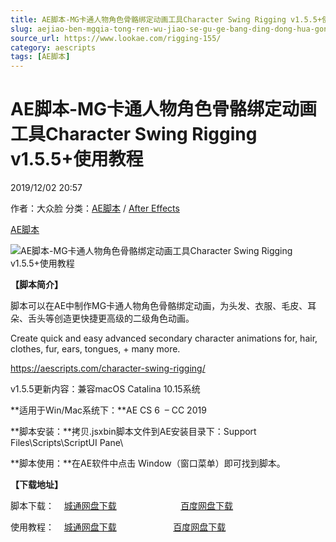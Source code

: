 ```yaml
---
title: AE脚本-MG卡通人物角色骨骼绑定动画工具Character Swing Rigging v1.5.5+使用教程
slug: aejiao-ben-mgqia-tong-ren-wu-jiao-se-gu-ge-bang-ding-dong-hua-gong-ju-character-swing-rigging-v1-5-5-shi-yong-jiao-cheng
source_url: https://www.lookae.com/rigging-155/
category: aescripts
tags: [AE脚本]
---
```

# AE脚本-MG卡通人物角色骨骼绑定动画工具Character Swing Rigging v1.5.5+使用教程

2019/12/02 20:57

作者：大众脸
分类：[AE脚本](https://www.lookae.com/after-effects/aescripts/) / [After Effects](https://www.lookae.com/after-effects/)

[AE脚本](https://www.lookae.com/tag/ae%e8%84%9a%e6%9c%ac/)

![AE脚本-MG卡通人物角色骨骼绑定动画工具Character Swing Rigging v1.5.5+使用教程](https://www.lookae.com/wp-content/uploads/2018/07/Character-Swing-Rigging.jpg "AE脚本-MG卡通人物角色骨骼绑定动画工具Character Swing Rigging v1.5.5+使用教程-LookAE.com")

**【脚本简介】**

脚本可以在AE中制作MG卡通人物角色骨骼绑定动画，为头发、衣服、毛皮、耳朵、舌头等创造更快捷更高级的二级角色动画。

Create quick and easy advanced secondary character animations for, hair, clothes, fur, ears, tongues, + many more.

https://aescripts.com/character-swing-rigging/

v1.5.5更新内容：兼容macOS Catalina 10.15系统

**适用于Win/Mac系统下：**AE CS 6  – CC 2019

**脚本安装：**拷贝.jsxbin脚本文件到AE安装目录下：Support Files\Scripts\ScriptUI Pane\

**脚本使用：**在AE软件中点击 Window（窗口菜单）即可找到脚本。

**【下载地址】**

脚本下载：    [城通网盘下载](https://tc5.us/file/680462-410942917)                          [百度网盘下载](https://pan.baidu.com/s/1CVa9UF9fUz2BXqf5EWIovQ)

使用教程：    [城通网盘下载](https://lookae.ctfile.com/fs/680462-312050622)                       [百度网盘下载](https://pan.baidu.com/s/1zhaxrkQSv64W4jwVsvtjeQ)
